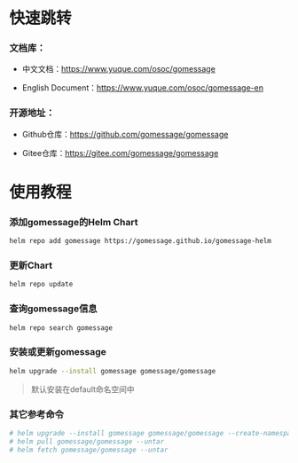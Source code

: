 # 快速跳转

### 文档库：
 
- 中文文档：https://www.yuque.com/osoc/gomessage

- English Document：https://www.yuque.com/osoc/gomessage-en

### 开源地址：

- Github仓库：https://github.com/gomessage/gomessage

- Gitee仓库：https://gitee.com/gomessage/gomessage















# 使用教程

### 添加gomessage的Helm Chart
```bash
helm repo add gomessage https://gomessage.github.io/gomessage-helm
```

### 更新Chart
```bash
helm repo update
```

### 查询gomessage信息
```bash
helm repo search gomessage
```

### 安装或更新gomessage
```bash
helm upgrade --install gomessage gomessage/gomessage
```
> 默认安装在default命名空间中

### 其它参考命令
```bash
# helm upgrade --install gomessage gomessage/gomessage --create-namespace --namespace default
# helm pull gomessage/gomessage --untar
# helm fetch gomessage/gomessage --untar
```
